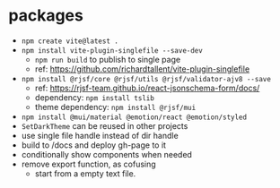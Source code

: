 # packages
- `npm create vite@latest .`
- `npm install vite-plugin-singlefile --save-dev`
    - `npm run build` to publish to single page
    - ref: https://github.com/richardtallent/vite-plugin-singlefile
- `npm install @rjsf/core @rjsf/utils @rjsf/validator-ajv8 --save`
    - ref: https://rjsf-team.github.io/react-jsonschema-form/docs/
    - dependency: `npm install tslib`
    - theme dependency: `npm install @rjsf/mui`
- `npm install @mui/material @emotion/react @emotion/styled`
- `SetDarkTheme` can be reused in other projects
- use single file handle instead of dir handle
- build to /docs and deploy gh-page to it
- conditionally show components when needed
- remove export function, as cofusing
    - start from a empty text file.